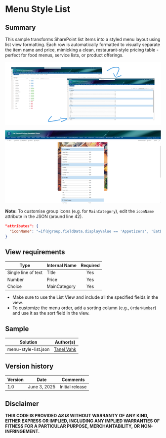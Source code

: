# Menu Style List

## Summary  
This sample transforms SharePoint list items into a styled menu layout using list view formatting. Each row is automatically formatted to visually separate the item name and price, mimicking a clean, restaurant-style pricing table - perfect for food menus, service lists, or product offerings.

![screenshot of the sample 1](./assets/FormattedMenuList.png)  

![screenshot of the sample 2](./assets/FormattedMenuList_Page.png)

**Note:** To customise group icons (e.g. for `MainCategory`), edit the `iconName` attribute in the JSON (around line 42).  

```json
"attributes": {
  "iconName": "=if(@group.fieldData.displayValue == 'Appetizers', 'EatDrink', if(@group.fieldData.displayValue == 'Drinks', 'CoffeeScript', if(@group.fieldData.displayValue == 'Desserts', 'Cake', if(@group.fieldData.displayValue == 'Main Courses', 'Chopsticks', ''))))"
}
```

## View requirements
|Type               |Internal Name|Required|
|-------------------|-------------|:------:|
|Single line of text|Title        |Yes     |
|Number             |Price       |Yes     |
|Choice |MainCategory   |Yes        |

- Make sure to use the List View and include all the specified fields in the view.
- To customize the menu order, add a sorting column (e.g., `OrderNumber`) and use it as the sort field in the view.

## Sample

Solution|Author(s)
--------|---------
menu-style-list.json | [Tanel Vahk](https://github.com/tvahk)

## Version history

Version |Date             |Comments
--------|-----------------|--------------------------------
1.0     |June 3, 2025 |Initial release

## Disclaimer
**THIS CODE IS PROVIDED *AS IS* WITHOUT WARRANTY OF ANY KIND, EITHER EXPRESS OR IMPLIED, INCLUDING ANY IMPLIED WARRANTIES OF FITNESS FOR A PARTICULAR PURPOSE, MERCHANTABILITY, OR NON-INFRINGEMENT.**

